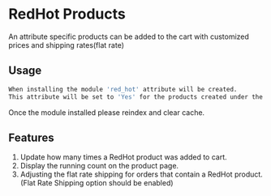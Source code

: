 # RedHot Products

An attribute specific products can be added to the cart with customized prices and shipping rates(flat rate)

## Usage

```bash
When installing the module 'red_hot' attribute will be created.
This attribute will be set to 'Yes' for the products created under the Default attribute set.
```

Once the module installed please reindex and clear cache.

## Features
1. Update how many times a RedHot product was added to cart.
2. Display the running count on the product page.
3. Adjusting the flat rate shipping for orders that contain a RedHot product. (Flat Rate Shipping option should be enabled)



